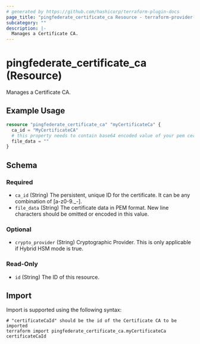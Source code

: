 ```yaml
---
# generated by https://github.com/hashicorp/terraform-plugin-docs
page_title: "pingfederate_certificate_ca Resource - terraform-provider-pingfederate"
subcategory: ""
description: |-
  Manages a Certificate CA.
---
```


# pingfederate_certificate_ca (Resource)

Manages a Certificate CA.

## Example Usage

```terraform
resource "pingfederate_certificate_ca" "myCertificateCa" {
  ca_id = "MyCertificateCA"
  # this property needs to contain base64 encoded value of your pem certificate.
  file_data = ""
}
```

<!-- schema generated by tfplugindocs -->
## Schema

### Required

- `ca_id` (String) The persistent, unique ID for the certificate. It can be any combination of [a-z0-9._-].
- `file_data` (String) The certificate data in PEM format. New line characters should be omitted or encoded in this value.

### Optional

- `crypto_provider` (String) Cryptographic Provider. This is only applicable if Hybrid HSM mode is true.

### Read-Only

- `id` (String) The ID of this resource.

## Import

Import is supported using the following syntax:

```shell
# "certificateCaId" should be the id of the Certificate CA to be imported
terraform import pingfederate_certificate_ca.myCertificateCa certificateCaId
```
